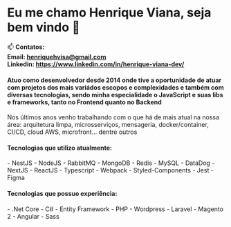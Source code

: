 <h1>Eu me chamo Henrique Viana, seja bem vindo 👋</h1>

📫 **Contatos:**
<br />**Email: henriquehvisa@gmail.com**
<br />**Linkedin: https://www.linkedin.com/in/henrique-viana-dev/**
  
<h4>Atuo como desenvolvedor desde 2014 onde tive a oportunidade de atuar com projetos dos mais variádos escopos e complexidades e também com diversas tecnologias, sendo minha especialidade o JavaScript e suas libs e frameworks, tanto no Frontend quanto no Backend</h4>

<p>Nos últimos anos venho trabalhando com o que há de mais atual na nossa área: arquitetura limpa, microsserviços, mensageria, docker/container, CI/CD, cloud AWS, microfront... dentre outros</p>

<h4 align="left">Tecnologias que utilizo atualmente:</h4>

<p>
  - NestJS
  - NodeJS
  - RabbitMQ
  - MongoDB
  - Redis
  - MySQL
  - DataDog
  - NextJS
  - ReactJS
  - Typescript
  - Webpack
  - Styled-Components
  - Jest
  - Figma
</p>

<h4 align="left">Tecnologias que possuo experiência:</h4>

<p>
  - .Net Core
  - C#
  - Entity Framework
  - PHP
  - Wordpress
  - Laravel
  - Magento 2
  - Angular
  - Sass
</p>



